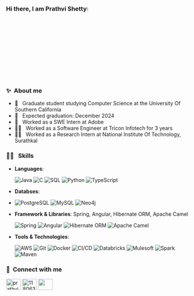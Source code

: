### Hi there, I am Prathvi Shetty<img src="https://media.giphy.com/media/hvRJCLFzcasrR4ia7z/giphy.gif" width="5%"></a>

### ✨ &nbsp;**About me**
- 🔭 &nbsp; Graduate student studying Computer Science at the University Of Southern California
- 🌱 &nbsp; Expected graduation: December 2024
- 💬 &nbsp; Worked as a SWE Intern at Adobe
- 👨‍💻 &nbsp; Worked as a Software Engineer at Tricon Infotech for 3 years
- 👨‍💻 &nbsp; Worked as a Research Intern at National Institute Of Technology, Surathkal

### 🤹🏼  &nbsp; Skills
- **Languages**: 
   <p>
  <img alt="Java" src="https://img.shields.io/badge/-Java-D22128?style=flat-square&logo=oracle&logoColor=white" />
  <img alt="C" src="https://img.shields.io/badge/-C-225593?style=flat-square&logo=c&logoColor=white" /> 
  <img alt="SQL" src="https://img.shields.io/badge/-SQL-46a2f1?style=flat-square&logo=postgresql&logoColor=white" />
  <img alt="Python" src="https://img.shields.io/badge/-Python-2088FF?style=flat-square&logo=python&logoColor=white" />
  <img alt="TypeScript" src="https://img.shields.io/badge/-TypeScript-1a73e8?style=flat-square&logo=typescript&logoColor=white" />
  </p>
- **Databses**:
- <p>
  <img alt="PostgreSQL" src="https://img.shields.io/badge/-PostgreSQL-430098?style=flat-square&logo=postgresql&logoColor=white" />
  <img alt="MySQL" src="https://img.shields.io/badge/-MySQL-764ABC?style=flat-square&logo=mysql&logoColor=white" />
  <img alt="Neo4j" src="https://img.shields.io/badge/-Neo4j-B7178C?style=flat-square&logo=neo4j&logoColor=white" />
  </p>
- **Framework & Libraries**: Spring, Angular, Hibernate ORM, Apache Camel
  <p>
  <img alt="Spring" src="https://img.shields.io/badge/-Spring-CC6699?style=flat-square&logo=spring&logoColor=white" />
  <img alt="Angular" src="https://img.shields.io/badge/-Angular-db7092?style=flat-square&logo=angular&logoColor=white" />
  <img alt="Hibernate ORM" src="https://img.shields.io/badge/-Hibernate-F05032?style=flat-square&logo=hibernate&logoColor=white" />
  <img alt="Apache Camel" src="https://img.shields.io/badge/-Apache-ea2845?style=flat-square&logo=apache&logoColor=white" />
  </p>
- **Tools & Technologies**: <p> 
  <img alt="AWS" src="https://img.shields.io/badge/-AWS-FB542B?style=flat-square&logo=amazonwebservices&logoColor=white" />
  <img alt="Git" src="https://img.shields.io/badge/-Git-EC4A3F?style=flat-square&logo=git&logoColor=white" />
  <img alt="Docker" src="https://img.shields.io/badge/-Docker-F9A03C?style=flat-square&logo=docker&logoColor=white" />
  <img alt="CI/CD" src="https://img.shields.io/badge/-CI/CD-F7B93E?style=flat-square&logo=jenkins&logoColor=white" />
  <img alt="Databricks" src="https://img.shields.io/badge/-Databricks-13aa52?style=flat-square&logo=databricks&logoColor=white" />
  <img alt="Mulesoft" src="https://img.shields.io/badge/-Mulesoft-43853d?style=flat-square&logo=mulesoft&logoColor=white" />
  <img alt="Spark" src="https://img.shields.io/badge/-Spark-F05032?style=flat-square&logo=apachespark&logoColor=white" />
  <img alt="Maven" src="https://img.shields.io/badge/-Maven-ea2845?style=flat-square&logo=apachemaven&logoColor=white" />
  </p>

### 🔗 &nbsp;**Connect with me**
<p align="left">
<a href="https://www.linkedin.com/in/shetty-prathvi/" target="blank"><img align="center" src="https://raw.githubusercontent.com/rahuldkjain/github-profile-readme-generator/master/src/images/icons/Social/linked-in-alt.svg" alt="prathviShetty" height="30" width="40" /></a>
<a href="https://stackoverflow.com/users/11806393/prathvi-shetty" target="blank"><img align="center" src="https://raw.githubusercontent.com/rahuldkjain/github-profile-readme-generator/master/src/images/icons/Social/stack-overflow.svg" alt="11806393" height="30" width="40" /></a>
<a href="https://medium.com/@prathvi.shetty97" target="blank"><img align="center" src="https://github.com/rahuldkjain/github-profile-readme-generator/blob/master/src/images/icons/Social/medium.svg" height="30" width="40" /></a>

